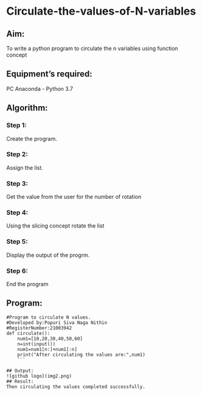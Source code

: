 # Circulate-the-values-of-N-variables
## Aim:
To write a python program to circulate the n variables using function concept
## Equipment’s required:
PC
Anaconda - Python 3.7
## Algorithm: 
### Step 1: 
Create the program.
### Step 2: 
Assign the list.
### Step 3: 
Get the value from the user for the number of rotation
### Step 4: 
Using the slicing concept rotate the list
### Step 5:
Display the output of the progrm.
### Step 6: 
End the program
## Program:
```
#Program to circulate N values.
#Developed by:Popuri Siva Naga Nithin 
#RegisterNumber:21003942
def circulate():
    num1=[10,20,30,40,50,60]
    n=int(input())
    num1=num1[n:]+num1[:n]
    print("After circulating the values are:",num1)
    ```

## Output:
![github logo](img2.png)
## Result:
Then circulating the values completed successfully.
